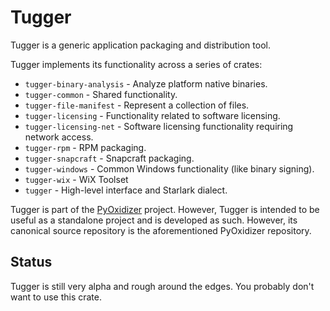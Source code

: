 # Tugger

Tugger is a generic application packaging and distribution tool.

Tugger implements its functionality across a series of crates:

* `tugger-binary-analysis` - Analyze platform native binaries.
* `tugger-common` - Shared functionality.
* `tugger-file-manifest` - Represent a collection of files.
* `tugger-licensing` - Functionality related to software licensing.
* `tugger-licensing-net` - Software licensing functionality requiring network access.
* `tugger-rpm` - RPM packaging.
* `tugger-snapcraft` - Snapcraft packaging.
* `tugger-windows` - Common Windows functionality (like binary signing).
* `tugger-wix` - WiX Toolset
* `tugger` - High-level interface and Starlark dialect.

Tugger is part of the
[PyOxidizer](https://github.com/indygreg/PyOxidizer.git) project. However,
Tugger is intended to be useful as a standalone project and is developed as
such. However, its canonical source repository is the aforementioned
PyOxidizer repository.

## Status

Tugger is still very alpha and rough around the edges. You probably don't
want to use this crate.
